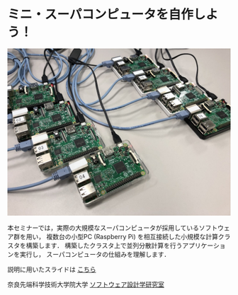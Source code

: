 # ミニ・スーパコンピュータを自作しよう！

![クラスタ](img/cover.jpg)

本セミナーでは，実際の大規模なスーパコンピュータが採用しているソフトウェア群を用い，
複数台の小型PC (Raspberry Pi) を相互接続した小規模な計算クラスタを構築します．
構築したクラスタ上で並列分散計算を行うアプリケーションを実行し，
スーパコンピュータの仕組みを理解します．

説明に用いたスライドは [こちら](img/ssh-labstay.pdf)

奈良先端科学技術大学院大学 [ソフトウェア設計学研究室](https://sdlab.naist.jp/)
